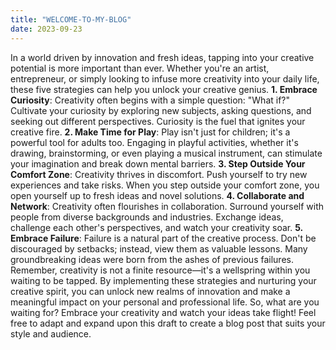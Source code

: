 ```yaml
---
title: "WELCOME-TO-MY-BLOG"
date: 2023-09-23
---
```

In a world driven by innovation and fresh ideas, tapping into your creative potential is more important than ever. Whether you're an artist, entrepreneur, or simply looking to infuse more creativity into your daily life, these five strategies can help you unlock your creative genius.
**1. Embrace Curiosity**: Creativity often begins with a simple question: "What if?" Cultivate your curiosity by exploring new subjects, asking questions, and seeking out different perspectives. Curiosity is the fuel that ignites your creative fire.
**2. Make Time for Play**: Play isn't just for children; it's a powerful tool for adults too. Engaging in playful activities, whether it's drawing, brainstorming, or even playing a musical instrument, can stimulate your imagination and break down mental barriers.
**3. Step Outside Your Comfort Zone**: Creativity thrives in discomfort. Push yourself to try new experiences and take risks. When you step outside your comfort zone, you open yourself up to fresh ideas and novel solutions.
**4. Collaborate and Network**: Creativity often flourishes in collaboration. Surround yourself with people from diverse backgrounds and industries. Exchange ideas, challenge each other's perspectives, and watch your creativity soar.
**5. Embrace Failure**: Failure is a natural part of the creative process. Don't be discouraged by setbacks; instead, view them as valuable lessons. Many groundbreaking ideas were born from the ashes of previous failures.
Remember, creativity is not a finite resource—it's a wellspring within you waiting to be tapped. By implementing these strategies and nurturing your creative spirit, you can unlock new realms of innovation and make a meaningful impact on your personal and professional life.
So, what are you waiting for? Embrace your creativity and watch your ideas take flight!
Feel free to adapt and expand upon this draft to create a blog post that suits your style and audience.
